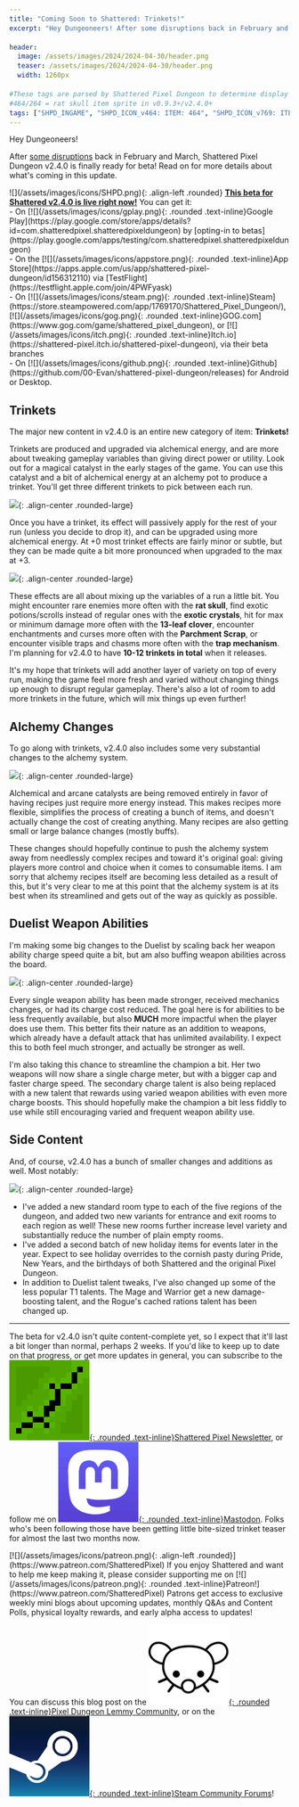 ```yaml
---
title: "Coming Soon to Shattered: Trinkets!"
excerpt: "Hey Dungeoneers! After some disruptions back in February and March, Shattered Pixel Dungeon v2.4.0 is finally ready for beta! Read on for more details about what's coming in this update."

header:
  image: /assets/images/2024/2024-04-30/header.png
  teaser: /assets/images/2024/2024-04-30/header.png
  width: 1260px

#These tags are parsed by Shattered Pixel Dungeon to determine display in its news feed
#464/264 = rat skull item sprite in v0.9.3+/v2.4.0+
tags: ["SHPD_INGAME", "SHPD_ICON_v464: ITEM: 464", "SHPD_ICON_v769: ITEM: 264"]
---
```


Hey Dungeoneers!

After [some disruptions](/blog/status-update-v240.html) back in February and March, Shattered Pixel Dungeon v2.4.0 is finally ready for beta! Read on for more details about what's coming in this update.

<div markdown="1" class="img-text">
![](/assets/images/icons/SHPD.png){: .align-left .rounded} <b><u>This beta for Shattered v2.4.0 is live right now!</u></b> You can get it:<br>- On [![](/assets/images/icons/gplay.png){: .rounded .text-inline}Google Play](https://play.google.com/store/apps/details?id=com.shatteredpixel.shatteredpixeldungeon) by [opting-in to betas](https://play.google.com/apps/testing/com.shatteredpixel.shatteredpixeldungeon)<br>- On the [![](/assets/images/icons/appstore.png){: .rounded .text-inline}App Store](https://apps.apple.com/us/app/shattered-pixel-dungeon/id156312110) via [TestFlight](https://testflight.apple.com/join/4PWFyask)<br>- On [![](/assets/images/icons/steam.png){: .rounded .text-inline}Steam](https://store.steampowered.com/app/1769170/Shattered_Pixel_Dungeon/), [![](/assets/images/icons/gog.png){: .rounded .text-inline}GOG.com](https://www.gog.com/game/shattered_pixel_dungeon), or [![](/assets/images/icons/itch.png){: .rounded .text-inline}Itch.io](https://shattered-pixel.itch.io/shattered-pixel-dungeon), via their beta branches<br>- On [![](/assets/images/icons/github.png){: .rounded .text-inline}Github](https://github.com/00-Evan/shattered-pixel-dungeon/releases) for Android or Desktop.
</div>

## Trinkets

The major new content in v2.4.0 is an entire new category of item: **Trinkets!**

Trinkets are produced and upgraded via alchemical energy, and are more about tweaking gameplay variables than giving direct power or utility. Look out for a magical catalyst in the early stages of the game. You can use this catalyst and a bit of alchemical energy at an alchemy pot to produce a trinket. You'll get three different trinkets to pick between each run.

![](/assets/images/{{page.date|date:'%Y/%Y-%m-%d'}}/trinket-crafting.png){: .align-center .rounded-large}

Once you have a trinket, its effect will passively apply for the rest of your run (unless you decide to drop it), and can be upgraded using more alchemical energy. At +0 most trinket effects are fairly minor or subtle, but they can be made quite a bit more pronounced when upgraded to the max at +3.

![](/assets/images/{{page.date|date:'%Y/%Y-%m-%d'}}/trinkets.png){: .align-center .rounded-large}

These effects are all about mixing up the variables of a run a little bit. You might encounter rare enemies more often with the **rat skull**, find exotic potions/scrolls instead of regular ones with the **exotic crystals**, hit for max or minimum damage more often with the **13-leaf clover**, encounter enchantments and curses more often with the **Parchment Scrap**, or encounter visible traps and chasms more often with the **trap mechanism**. I'm planning for v2.4.0 to have **10-12 trinkets in total** when it releases.

It's my hope that trinkets will add another layer of variety on top of every run, making the game feel more fresh and varied without changing things up enough to disrupt regular gameplay. There's also a lot of room to add more trinkets in the future, which will mix things up even further!

## Alchemy Changes

To go along with trinkets, v2.4.0 also includes some very substantial changes to the alchemy system.

![](/assets/images/{{page.date|date:'%Y/%Y-%m-%d'}}/alch-items.png){: .align-center .rounded-large}

Alchemical and arcane catalysts are being removed entirely in favor of having recipes just require more energy instead. This makes recipes more flexible, simplifies the process of creating a bunch of items, and doesn't actually change the cost of creating anything. Many recipes are also getting small or large balance changes (mostly buffs).

These changes should hopefully continue to push the alchemy system away from needlessly complex recipes and toward it's original goal: giving players more control and choice when it comes to consumable items. I am sorry that alchemy recipes itself are becoming less detailed as a result of this, but it's very clear to me at this point that the alchemy system is at its best when its streamlined and gets out of the way as quickly as possible.

## Duelist Weapon Abilities

I'm making some big changes to the Duelist by scaling back her weapon ability charge speed quite a bit, but am also buffing weapon abilities across the board.

![](/assets/images/{{page.date|date:'%Y/%Y-%m-%d'}}/weapons.png){: .align-center .rounded-large}

Every single weapon ability has been made stronger, received mechanics changes, or had its charge cost reduced. The goal here is for abilities to be less frequently available, but also **MUCH** more impactful when the player does use them. This better fits their nature as an addition to weapons, which already have a default attack that has unlimited availability. I expect this to both feel much stronger, and actually be stronger as well.

I'm also taking this chance to streamline the champion a bit. Her two weapons will now share a single charge meter, but with a bigger cap and faster charge speed. The secondary charge talent is also being replaced with a new talent that rewards using varied weapon abilities with even more charge boosts. This should hopefully make the champion a bit less fiddly to use while still encouraging varied and frequent weapon ability use.

## Side Content

And, of course, v2.4.0 has a bunch of smaller changes and additions as well. Most notably:

![](/assets/images/{{page.date|date:'%Y/%Y-%m-%d'}}/misc.png){: .align-center .rounded-large}

- I've added a new standard room type to each of the five regions of the dungeon, and added two new variants for entrance and exit rooms to each region as well! These new rooms further increase level variety and substantially reduce the number of plain empty rooms.
- I've added a second batch of new holiday items for events later in the year. Expect to see holiday overrides to the cornish pasty during Pride, New Years, and the birthdays of both Shattered and the original Pixel Dungeon.
- In addition to Duelist talent tweaks, I've also changed up some of the less popular T1 talents. The Mage and Warrior get a new damage-boosting talent, and the Rogue's cached rations talent has been changed up.

---

The beta for v2.4.0 isn't quite content-complete yet, so I expect that it'll last a bit longer than normal, perhaps 2 weeks. If you'd like to keep up to date on that progress, or get more updates in general, you can subscribe to the [![](/assets/images/icons/avatar.png){: .rounded .text-inline}Shattered Pixel Newsletter](/newsletter), or follow me on [![](/assets/images/icons/mastodon.png){: .rounded .text-inline}Mastodon](https://mastodon.gamedev.place/@ShatteredPixel). Folks who's been following those have been getting little bite-sized trinket teaser for almost the last two months now.

<div markdown="1" class="img-text">
[![](/assets/images/icons/patreon.png){: .align-left .rounded}](https://www.patreon.com/ShatteredPixel) If you enjoy Shattered and want to help me keep making it, please consider supporting me on [![](/assets/images/icons/patreon.png){: .rounded .text-inline}Patreon!](https://www.patreon.com/ShatteredPixel) Patrons get access to exclusive weekly mini blogs about upcoming updates, monthly Q&As and Content Polls, physical loyalty rewards, and early alpha access to updates!
</div>

You can discuss this blog post on the [![](/assets/images/icons/lemmy.png){: .rounded .text-inline}Pixel Dungeon Lemmy Community](https://lemmy.world/post/14888750), or on the [![](/assets/images/icons/steam.png){: .rounded .text-inline}Steam Community Forums](https://steamcommunity.com/app/1769170/eventcomments/4363501716020787448)!